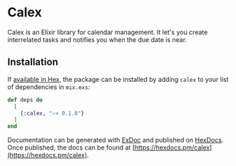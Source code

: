 # Calex

Calex is an Elixir library for calendar management. It let's you create interrelated tasks and notifies you when the due date is near.

## Installation

If [available in Hex](https://hex.pm/docs/publish), the package can be installed
by adding `calex` to your list of dependencies in `mix.exs`:

```elixir
def deps do
  [
    {:calex, "~> 0.1.0"}
  ]
end
```

Documentation can be generated with [ExDoc](https://github.com/elixir-lang/ex_doc)
and published on [HexDocs](https://hexdocs.pm). Once published, the docs can
be found at [https://hexdocs.pm/calex](https://hexdocs.pm/calex).

